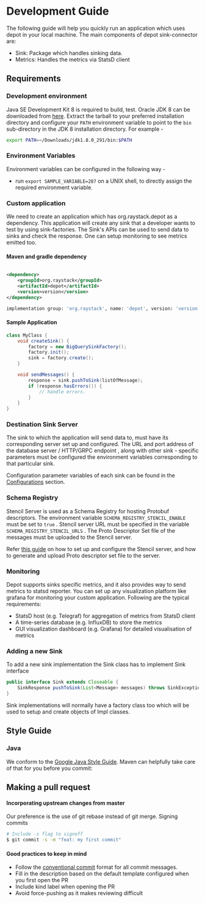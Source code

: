 # Development Guide

The following guide will help you quickly run an application which uses depot in your local machine.
The main components of depot sink-connector are:

- Sink: Package which handles sinking data.
- Metrics: Handles the metrics via StatsD client

## Requirements

### Development environment

Java SE Development Kit 8 is required to build, test.
Oracle JDK 8 can be downloaded from [here](https://www.oracle.com/tr/java/technologies/javase/javase8-archive-downloads.html). Extract the tarball to your preferred installation directory and configure your `PATH` environment variable to point to the `bin` sub-directory in the JDK 8 installation directory. For example -

```bash
export PATH=~/Downloads/jdk1.8.0_291/bin:$PATH
```

### Environment Variables

Environment variables can be configured in the following way -

- run `export SAMPLE_VARIABLE=287` on a UNIX shell, to directly assign the required environment variable.

### Custom application

We need to create an application which has org.raystack.depot as a dependency.
This application will create any sink that a developer wants to test by using sink-factories.
The Sink's APIs can be used to send data to sinks and check the response.
One can setup monitoring to see metrics emitted too.

#### Maven and gradle dependency

```xml

<dependency>
    <groupId>org.raystack</groupId>
    <artifactId>depot</artifactId>
    <version>version</version>
</dependency>
```

```sh
implementation group: 'org.raystack', name: 'depot', version: 'version'
```

#### Sample Application

```java
class MyClass {
    void createSink() {
        factory = new BigQuerySinkFactory();
        factory.init();
        sink = factory.create();
    }

    void sendMessages() {
        response = sink.pushToSink(listOfMessage);
        if (response.hasErrors()) {
            // handle errors.
        }
    }
}
```

### Destination Sink Server

The sink to which the application will send data to, must have its corresponding server set up and configured.
The URL and port address of the database server / HTTP/GRPC endpoint , along with other sink - specific parameters
must be configured the environment variables corresponding to that particular sink.

Configuration parameter variables of each sink can be found in the [Configurations](../reference/configuration/) section.

### Schema Registry

Stencil Server is used as a Schema Registry for hosting Protobuf descriptors.
The environment variable `SCHEMA_REGISTRY_STENCIL_ENABLE` must be set to `true` .
Stencil server URL must be specified in the variable `SCHEMA_REGISTRY_STENCIL_URLS` .
The Proto Descriptor Set file of the messages must be uploaded to the Stencil server.

Refer [this guide](https://github.com/raystack/stencil/tree/master/server#readme) on how to set up and configure the Stencil server, and how to generate and upload Proto descriptor set file to the server.

### Monitoring

Depot supports sinks specific metrics, and it also provides way to send metrics to statsd reporter.
You can set up any visualization platform like grafana for monitoring your custom application.
Following are the typical requirements:

- StatsD host \(e.g. Telegraf\) for aggregation of metrics from StatsD client
- A time-series database \(e.g. InfluxDB\) to store the metrics
- GUI visualization dashboard \(e.g. Grafana\) for detailed visualisation of metrics

### Adding a new Sink

To add a new sink implementation the Sink class has to implement Sink interface

```java
public interface Sink extends Closeable {
    SinkResponse pushToSink(List<Message> messages) throws SinkException;
}
```

Sink implementations will normally have a factory class too which will be used to setup and create objects of Impl classes.

## Style Guide

### Java

We conform to the [Google Java Style Guide](https://google.github.io/styleguide/javaguide.html). Maven can helpfully take care of that for you before you commit:

## Making a pull request

#### Incorporating upstream changes from master

Our preference is the use of git rebase instead of git merge. Signing commits

```bash
# Include -s flag to signoff
$ git commit -s -m "feat: my first commit"
```

#### Good practices to keep in mind

- Follow the [conventional commit](https://www.conventionalcommits.org/en/v1.0.0/) format for all commit messages.
- Fill in the description based on the default template configured when you first open the PR
- Include kind label when opening the PR
- Avoid force-pushing as it makes reviewing difficult
